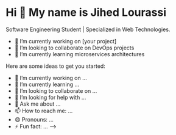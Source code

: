  Hi 👋 My name is Jihed Lourassi
===================================
Software Engineering Student | Specialized in Web Technologies.

- 🚀 I’m currently working on [your project]
- 🤝 I’m looking to collaborate on DevOps projects
- 🌱 I’m currently learning microservices architectures




Here are some ideas to get you started:

- 🔭 I’m currently working on ...
- 🌱 I’m currently learning ...
- 👯 I’m looking to collaborate on ...
- 🤔 I’m looking for help with ...
- 💬 Ask me about ...
- 📫 How to reach me: ...
- 😄 Pronouns: ...
- ⚡ Fun fact: ...
-->
